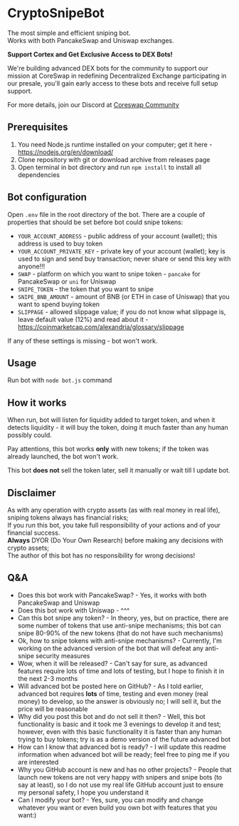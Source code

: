 # CryptoSnipeBot

The most simple and efficient sniping bot.  
Works with both PancakeSwap and Uniswap exchanges.

**Support Cortex and Get Exclusive Access to DEX Bots!**

We're building advanced DEX bots for the community to support our mission at CoreSwap in redefining  Decentralized  Exchange participating in our presale, you'll gain early access to these bots and receive full setup support. 

For more details, join our Discord at [Coreswap Community](https://discord.gg/AWDgU4WCwV)
## Prerequisites

1. You need Node.js runtime installed on your computer; get it here - https://nodejs.org/en/download/
2. Clone repository with git or download archive from releases page
3. Open terminal in bot directory and run `npm install` to install all dependencies

## Bot configuration

Open `.env` file in the root directory of the bot. There are a couple of properties that should be set before bot could snipe tokens:

* `YOUR_ACCOUNT_ADDRESS` - public address of your account (wallet); this address is used to buy token
* `YOUR_ACCOUNT_PRIVATE_KEY` - private key of your account (wallet); key is used to sign and send buy transaction; never share or send this key with anyone!!!
* `SWAP` - platform on which you want to snipe token - `pancake` for PancakeSwap or `uni` for Uniswap
* `SNIPE_TOKEN` - the token that you want to snipe
* `SNIPE_BNB_AMOUNT` - amount of BNB (or ETH in case of Uniswap) that you want to spend buying token
* `SLIPPAGE` - allowed slippage value; if you do not know what slippage is, leave default value (12%) and read about it - https://coinmarketcap.com/alexandria/glossary/slippage

If any of these settings is missing - bot won't work.

## Usage

Run bot with `node bot.js` command

## How it works

When run, bot will listen for liquidity added to target token, and when it detects liquidity - it will buy the token, doing it much faster than any human possibly could.

Pay attentions, this bot works <strong>only</strong> with new tokens; if the token was already launched, the bot won't work.

This bot <strong>does not</strong> sell the token later, sell it manually or wait till I update bot.

## Disclaimer

As with any operation with crypto assets (as with real money in real life), sniping tokens always has financial risks;  
If you run this bot, you take full responsibility of your actions and of your financial success.  
<strong>Always</strong> DYOR (Do Your Own Research) before making any decisions with crypto assets;  
The author of this bot has no responsibility for wrong decisions!

## Q&A

* Does this bot work with PancakeSwap? - Yes, it works with both PancakeSwap and Uniswap
* Does this bot work with Uniswap - ^^^
* Can this bot snipe any token? - In theory, yes, but on practice, there are some number of tokens that use anti-snipe mechanisms; this bot can snipe 80-90% of the new tokens (that do not have such mechanisms)
* Ok, how to snipe tokens with anti-snipe mechanisms? - Currently, I'm working on the advanced version of the bot that will defeat any anti-snipe security measures
* Wow, when it will be released? - Can't say for sure, as advanced features require lots of time and lots of testing, but I hope to finish it in the next 2-3 months
* Will advanced bot be posted here on GitHub? - As I told earlier, advanced bot requires <strong>lots</strong> of time, testing and even money (real money) to develop, so the answer is obviously no; I will sell it, but the price will be reasonable
* Why did you post this bot and do not sell it then? - Well, this bot functionality is basic and it took me 3 evenings to develop it and test; however, even with this basic functionality it is faster than any human trying to buy tokens; try is as a demo version of the future advanced bot
* How can I know that advanced bot is ready? - I will update this readme information when advanced bot will be ready; feel free to ping me if you are interested
* Why you GitHub account is new and has no other projects? - People that launch new tokens are not very happy with snipers and snipe bots (to say at least), so I do not use my real life GitHub account just to ensure my personal safety, I hope you understand it
* Can I modify your bot? - Yes, sure, you can modify and change whatever you want or even build you own bot with features that you want:)
